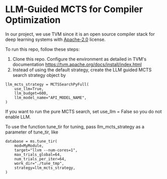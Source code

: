 <!--- Licensed to the Apache Software Foundation (ASF) under one -->
<!--- or more contributor license agreements.  See the NOTICE file -->
<!--- distributed with this work for additional information -->
<!--- regarding copyright ownership.  The ASF licenses this file -->
<!--- to you under the Apache License, Version 2.0 (the -->
<!--- "License"); you may not use this file except in compliance -->
<!--- with the License.  You may obtain a copy of the License at -->

<!---   http://www.apache.org/licenses/LICENSE-2.0 -->

<!--- Unless required by applicable law or agreed to in writing, -->
<!--- software distributed under the License is distributed on an -->
<!--- "AS IS" BASIS, WITHOUT WARRANTIES OR CONDITIONS OF ANY -->
<!--- KIND, either express or implied.  See the License for the -->
<!--- specific language governing permissions and limitations -->
<!--- under the License. -->

# LLM-Guided MCTS for Compiler Optimization
In our project, we use TVM since it is an open source compiler stack for deep learning systems with [Apache-2.0](LICENSE) license. 

To run this repo, follow these steps:
1. Clone this repo. Configure the environment as detailed in TVM's documentation https://tvm.apache.org/docs/install/index.html
2. Instead of using the default strategy, create the LLM guided MCTS search strategy object by

```
llm_mcts_strategy = MCTSSearchPyFull(
    use_llm=True,
    llm_budget=600,
    llm_model_name="API_MODEL_NAME",
)
```

If you want to run the pure MCTS search, set use_llm = False so you do not enable LLM.

To use the function tune_tir for tuning, pass llm_mcts_strategy as a parameter of tune_tir, like

```
database = ms.tune_tir(
    mod=MyModule,
    target="llvm --num-cores=1",
    max_trials_global=64,
    num_trials_per_iter=64,
    work_dir="./tune_tmp",
    strategy=llm_mcts_strategy,
)
```